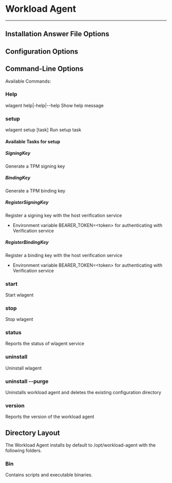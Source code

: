 # Workload Agent 
--------------

## Installation Answer File Options

## Configuration Options

## Command-Line Options

Available Commands:

###  Help

wlagent help\|-help\|--help Show help message

###  setup 

wlagent setup \[task\] Run setup task

#### Available Tasks for setup

##### SigningKey 

Generate a TPM signing key

##### BindingKey 

Generate a TPM binding key

##### RegisterSigningKey 

Register a signing key with the host verification service

-   Environment variable BEARER\_TOKEN=\<token\> for authenticating with
    Verification service

##### RegisterBindingKey 

Register a binding key with the host verification service

-   Environment variable BEARER\_TOKEN=\<token\> for authenticating with
    Verification service

### start 

Start wlagent

### stop 

Stop wlagent

### status 

Reports the status of wlagent service

### uninstall 

Uninstall wlagent

### uninstall --purge 

Uninstalls workload agent and deletes the existing configuration
directory

### version 

Reports the version of the workload agent



## Directory Layout

The Workload Agent installs by default to /opt/workload-agent with the
following folders.

### Bin

Contains scripts and executable binaries.
